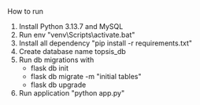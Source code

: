 How to run 
1. Install Python 3.13.7 and MySQL
2. Run env "venv\Scripts\activate.bat"
3. Install all dependency "pip install -r requirements.txt"
4. Create database name topsis_db
5. Run db migrations with
    - flask db init
    - flask db migrate -m "initial tables"
    - flask db  upgrade
6. Run application "python app.py"
